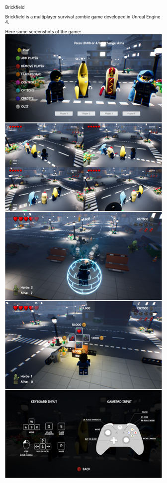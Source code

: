 Brickfield

Brickfield is a multiplayer survival zombie game developed in Unreal Engine 4.

Here some screenshots of the game:
![GitHub Logo](/Images/Menu.png)
![GitHub Logo](/Images/Splitscreen.png)
![GitHub Logo](/Images/Skill.png)
![GitHub Logo](/Images/Shop.png)
![GitHub Logo](/Images/Controls.png)
